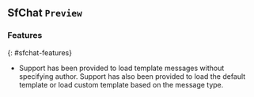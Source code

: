 ## SfChat `Preview`

### Features
{: #sfchat-features}

* Support has been provided to load template messages without specifying author. Support has also been provided to load the default template or load custom template based on the message type.
